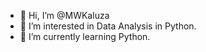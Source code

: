 - 👋 Hi, I’m @MWKaluza
- 👀 I’m interested in Data Analysis in Python.
- 🌱 I’m currently learning Python.

<!---
MWKaluza/MWKaluza is a ✨ special ✨ repository because its `README.md` (this file) appears on your GitHub profile.
You can click the Preview link to take a look at your changes.
--->
